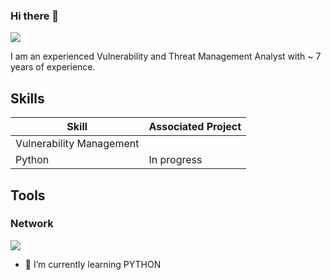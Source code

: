 ### Hi there 👋

<a href="https://www.linkedin.com/in/ankitaverma-t/"><img src="https://img.shields.io/badge/-LinkedIn-0072b1?&style=for-the-badge&logo=linkedin&logoColor=white" /></a>

I am an experienced Vulnerability and Threat Management Analyst with ~ 7 years of experience.


## Skills

| Skill                                           | Associated Project         |
|-------------------------------------------------|----------------------------|
| Vulnerability Management                        |                            |
| Python                                          |        In progress         |

## Tools
### Network
<div>
    <img src="https://img.shields.io/badge/-Wireshark-1679A7?&style=for-the-badge&logo=Wireshark&logoColor=white" />
    </div>

- 🌱 I’m currently learning PYTHON

